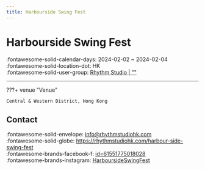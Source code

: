 ```yaml
---
title: Harbourside Swing Fest
---
```


# Harbourside Swing Fest 

:fontawesome-solid-calendar-days: 2024-02-02 ~ 2024-02-04  
:fontawesome-solid-location-dot: HK  
:fontawesome-solid-user-group: [Rhythm Studio | ""](https://swing.kids/zh_HK/rhythm-studio)  

---

???+ venue "Venue"

    Central & Western District, Hong Kong

## Contact

:fontawesome-solid-envelope: <info@rhythmstudiohk.com>  
:fontawesome-solid-globe: <https://rhythmstudiohk.com/harbour-side-swing-fest>  
:fontawesome-brands-facebook-f: [id=61551775018028](https://www.facebook.com/profile.php?id=61551775018028)  
:fontawesome-brands-instagram: [HarboursideSwingFest](http://instagram.com/HarboursideSwingFest)  
